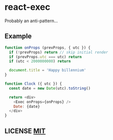 # react-exec
Probably an anti-pattern...

## Example
``` js
function onProps (prevProps, { utc }) {
  if (!prevProps) return // skip initial render
  if (prevProps.utc === utc) return
  if (utc < 2000000000) return

  document.title = 'Happy billennium'
}

function Clock ({ utc }) {
  const date = new Date(utc).toString()

  return <div>
    <Exec onProps={onProps} />
    Date: {date}
  </div>
}
```

## LICENSE [MIT](LICENSE)
